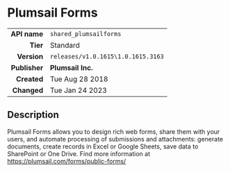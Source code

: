 # Plumsail Forms
| | |
|-:|-|
|**API name**|`shared_plumsailforms`|
|**Tier**|Standard|
|**Version**|`releases/v1.0.1615\1.0.1615.3163`|
|**Publisher**|**Plumsail Inc.**|
|**Created**|Tue Aug 28 2018|
|**Changed**|Tue Jan 24 2023|

## Description
Plumsail Forms allows you to design rich web forms, share them with your users, and automate processing of submissions and attachments: generate documents, create records in Excel or Google Sheets, save data to SharePoint or One Drive. Find more information at https://plumsail.com/forms/public-forms/
